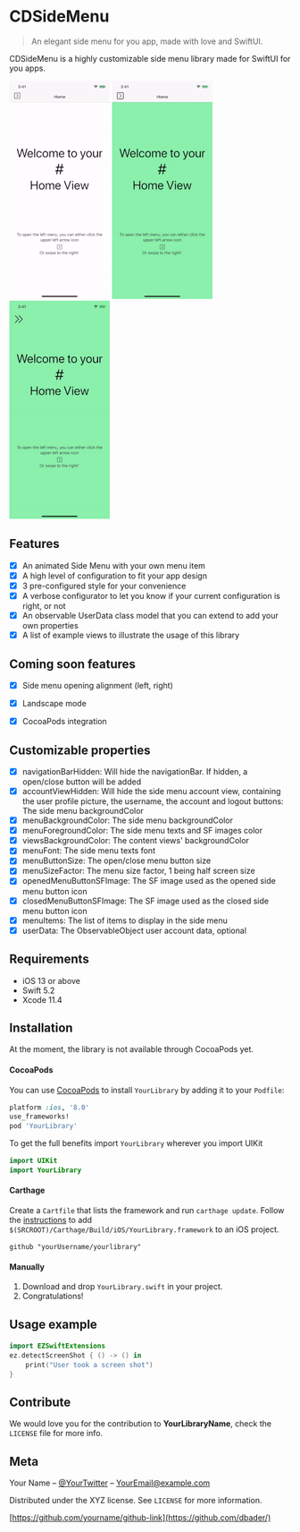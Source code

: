 # CDSideMenu
> An elegant side menu for you app, made with love and SwiftUI.

CDSideMenu is a highly customizable side menu library made for SwiftUI for you apps. 

![](demo_basic.gif) ![](demo_favorite.gif) ![](demo_custom.gif)

## Features

- [x] An animated Side Menu with your own menu item
- [x] A high level of configuration to fit your app design
- [x] 3 pre-configured style for your convenience
- [x] A verbose configurator to let you know if your current configuration is right, or not
- [x] An observable UserData class model that you can extend to add your own properties
- [x] A list of example views to illustrate the usage of this library

## Coming soon features

- [x] Side menu opening alignment (left, right)
- [x] Landscape mode
- [x] CocoaPods integration


## Customizable properties

- [x] navigationBarHidden: Will hide the navigationBar. If hidden, a open/close button will be added
- [x] accountViewHidden: Will hide the side menu account view, containing the user profile picture, the username, the account and logout buttons: The side menu backgroundColor
- [x] menuBackgroundColor: The side menu backgroundColor
- [x] menuForegroundColor: The side menu texts and SF images color
- [x] viewsBackgroundColor: The content views' backgroundColor
- [x] menuFont: The side menu texts font
- [x] menuButtonSize: The open/close menu button size
- [x] menuSizeFactor: The menu size factor, 1 being half screen size
- [x] openedMenuButtonSFImage: The SF image used as the opened side menu button icon
- [x] closedMenuButtonSFImage: The SF image used as the closed side menu button icon
- [x] menuItems: The list of items to display in the side menu
- [x] userData: The ObservableObject user account data, optional

## Requirements

- iOS 13 or above
- Swift 5.2
- Xcode 11.4

## Installation

At the moment, the library is not available through CocoaPods yet. 
#### CocoaPods
You can use [CocoaPods](http://cocoapods.org/) to install `YourLibrary` by adding it to your `Podfile`:

```ruby
platform :ios, '8.0'
use_frameworks!
pod 'YourLibrary'
```

To get the full benefits import `YourLibrary` wherever you import UIKit

``` swift
import UIKit
import YourLibrary
```
#### Carthage
Create a `Cartfile` that lists the framework and run `carthage update`. Follow the [instructions](https://github.com/Carthage/Carthage#if-youre-building-for-ios) to add `$(SRCROOT)/Carthage/Build/iOS/YourLibrary.framework` to an iOS project.

```
github "yourUsername/yourlibrary"
```
#### Manually
1. Download and drop ```YourLibrary.swift``` in your project.  
2. Congratulations!  

## Usage example

```swift
import EZSwiftExtensions
ez.detectScreenShot { () -> () in
    print("User took a screen shot")
}
```

## Contribute

We would love you for the contribution to **YourLibraryName**, check the ``LICENSE`` file for more info.

## Meta

Your Name – [@YourTwitter](https://twitter.com/dbader_org) – YourEmail@example.com

Distributed under the XYZ license. See ``LICENSE`` for more information.

[https://github.com/yourname/github-link](https://github.com/dbader/)

[swift-image]:https://img.shields.io/badge/swift-3.0-orange.svg
[swift-url]: https://swift.org/
[license-image]: https://img.shields.io/badge/License-MIT-blue.svg
[license-url]: LICENSE
[travis-image]: https://img.shields.io/travis/dbader/node-datadog-metrics/master.svg?style=flat-square
[travis-url]: https://travis-ci.org/dbader/node-datadog-metrics
[codebeat-image]: https://codebeat.co/badges/c19b47ea-2f9d-45df-8458-b2d952fe9dad
[codebeat-url]: https://codebeat.co/projects/github-com-vsouza-awesomeios-com
